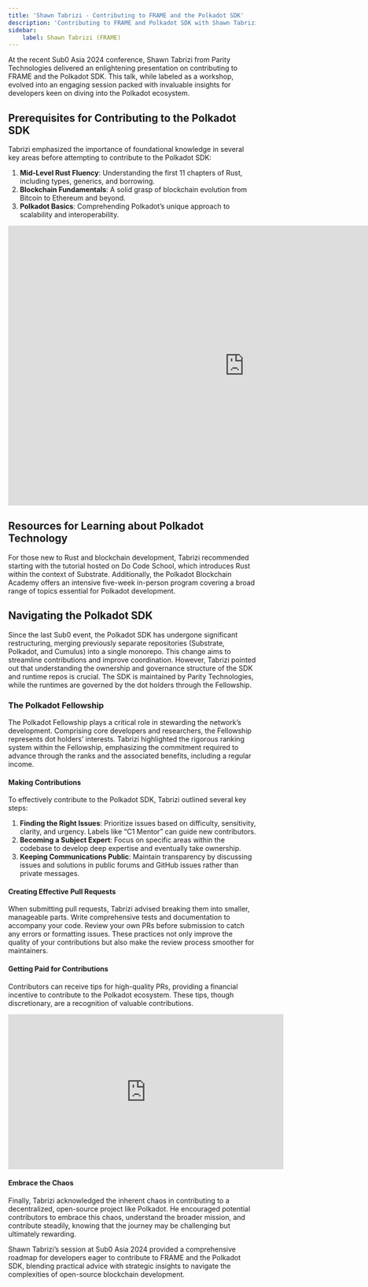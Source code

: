 ```yaml
---
title: 'Shawn Tabrizi - Contributing to FRAME and the Polkadot SDK'
description: 'Contributing to FRAME and Polkadot SDK with Shawn Tabrizi at Sub0 Asia 2024. Discover prerequisites, resources, Polkadot Fellowship insights...'
sidebar:
    label: Shawn Tabrizi (FRAME)
---
```


At the recent Sub0 Asia 2024 conference, Shawn Tabrizi from Parity Technologies delivered an enlightening presentation on contributing to FRAME and the Polkadot SDK. This talk, while labeled as a workshop, evolved into an engaging session packed with invaluable insights for developers keen on diving into the Polkadot ecosystem.

## Prerequisites for Contributing to the Polkadot SDK
Tabrizi emphasized the importance of foundational knowledge in several key areas before attempting to contribute to the Polkadot SDK:

1. **Mid-Level Rust Fluency**: Understanding the first 11 chapters of Rust, including types, generics, and borrowing.
2. **Blockchain Fundamentals**: A solid grasp of blockchain evolution from Bitcoin to Ethereum and beyond.
3. **Polkadot Basics**: Comprehending Polkadot’s unique approach to scalability and interoperability.

<iframe allowfullscreen="true" frameborder="0" height="569" mozallowfullscreen="true" src="https://docs.google.com/presentation/d/e/2PACX-1vSbZ8wJ9vr7tgcinOVSQsAjtykK5vVIm3x7d5MMHGY6g5dL25RezezEMzLr88p1GQ29mYcHNhud4jJe/embed?start=false&loop=false&delayms=60000" webkitallowfullscreen="true" width="960"></iframe>

## Resources for Learning about Polkadot Technology
For those new to Rust and blockchain development, Tabrizi recommended starting with the tutorial hosted on Do Code School, which introduces Rust within the context of Substrate. Additionally, the Polkadot Blockchain Academy offers an intensive five-week in-person program covering a broad range of topics essential for Polkadot development.

## Navigating the Polkadot SDK
Since the last Sub0 event, the Polkadot SDK has undergone significant restructuring, merging previously separate repositories (Substrate, Polkadot, and Cumulus) into a single monorepo. This change aims to streamline contributions and improve coordination. However, Tabrizi pointed out that understanding the ownership and governance structure of the SDK and runtime repos is crucial. The SDK is maintained by Parity Technologies, while the runtimes are governed by the dot holders through the Fellowship.

### The Polkadot Fellowship
The Polkadot Fellowship plays a critical role in stewarding the network’s development. Comprising core developers and researchers, the Fellowship represents dot holders’ interests. Tabrizi highlighted the rigorous ranking system within the Fellowship, emphasizing the commitment required to advance through the ranks and the associated benefits, including a regular income.

#### Making Contributions
To effectively contribute to the Polkadot SDK, Tabrizi outlined several key steps:
1. **Finding the Right Issues**: Prioritize issues based on difficulty, sensitivity, clarity, and urgency. Labels like “C1 Mentor” can guide new contributors.
2. **Becoming a Subject Expert**: Focus on specific areas within the codebase to develop deep expertise and eventually take ownership.
3. **Keeping Communications Public**: Maintain transparency by discussing issues and solutions in public forums and GitHub issues rather than private messages.

#### Creating Effective Pull Requests
When submitting pull requests, Tabrizi advised breaking them into smaller, manageable parts. Write comprehensive tests and documentation to accompany your code. Review your own PRs before submission to catch any errors or formatting issues. These practices not only improve the quality of your contributions but also make the review process smoother for maintainers.

#### Getting Paid for Contributions
Contributors can receive tips for high-quality PRs, providing a financial incentive to contribute to the Polkadot ecosystem. These tips, though discretionary, are a recognition of valuable contributions.

<iframe allow="accelerometer; autoplay; clipboard-write; encrypted-media; gyroscope; picture-in-picture; web-share" allowfullscreen="" frameborder="0" height="315" referrerpolicy="strict-origin-when-cross-origin" src="https://www.youtube.com/embed/Dxx96ZAXL2c?si=vFubVEmtZ8EMqmdT" title="YouTube video player" width="560"></iframe>

#### Embrace the Chaos
Finally, Tabrizi acknowledged the inherent chaos in contributing to a decentralized, open-source project like Polkadot. He encouraged potential contributors to embrace this chaos, understand the broader mission, and contribute steadily, knowing that the journey may be challenging but ultimately rewarding.

Shawn Tabrizi’s session at Sub0 Asia 2024 provided a comprehensive roadmap for developers eager to contribute to FRAME and the Polkadot SDK, blending practical advice with strategic insights to navigate the complexities of open-source blockchain development.